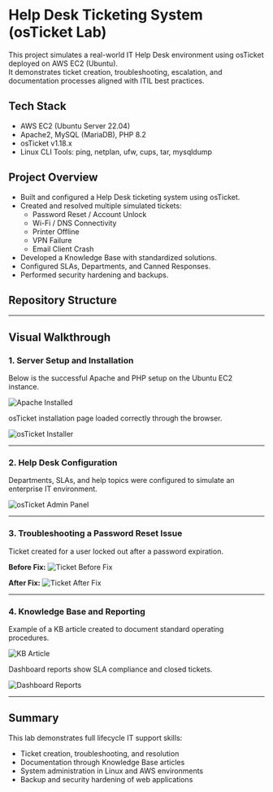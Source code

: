 # Help Desk Ticketing System (osTicket Lab)

This project simulates a real-world IT Help Desk environment using osTicket deployed on AWS EC2 (Ubuntu).  
It demonstrates ticket creation, troubleshooting, escalation, and documentation processes aligned with ITIL best practices.

## Tech Stack
- AWS EC2 (Ubuntu Server 22.04)
- Apache2, MySQL (MariaDB), PHP 8.2
- osTicket v1.18.x
- Linux CLI Tools: ping, netplan, ufw, cups, tar, mysqldump

## Project Overview
- Built and configured a Help Desk ticketing system using osTicket.
- Created and resolved multiple simulated tickets:
  - Password Reset / Account Unlock
  - Wi-Fi / DNS Connectivity
  - Printer Offline
  - VPN Failure
  - Email Client Crash
- Developed a Knowledge Base with standardized solutions.
- Configured SLAs, Departments, and Canned Responses.
- Performed security hardening and backups.

## Repository Structure
---

## Visual Walkthrough

### 1. Server Setup and Installation
Below is the successful Apache and PHP setup on the Ubuntu EC2 instance.

![Apache Installed](screenshots/Step1_Apache_Install.png)

osTicket installation page loaded correctly through the browser.

![osTicket Installer](screenshots/Step2_osTicket_Installer.png)

---

### 2. Help Desk Configuration
Departments, SLAs, and help topics were configured to simulate an enterprise IT environment.

![osTicket Admin Panel](screenshots/Step3_Admin_Panel.png)

---

### 3. Troubleshooting a Password Reset Issue
Ticket created for a user locked out after a password expiration.

**Before Fix:**
![Ticket Before Fix](screenshots/Ticket001_Before_Fix.png)

**After Fix:**
![Ticket After Fix](screenshots/Ticket001_After_Fix.png)

---

### 4. Knowledge Base and Reporting
Example of a KB article created to document standard operating procedures.

![KB Article](screenshots/KB001_Password_Reset.png)

Dashboard reports show SLA compliance and closed tickets.

![Dashboard Reports](screenshots/Dashboard_Reports.png)

---

## Summary
This lab demonstrates full lifecycle IT support skills:
- Ticket creation, troubleshooting, and resolution
- Documentation through Knowledge Base articles
- System administration in Linux and AWS environments
- Backup and security hardening of web applications

